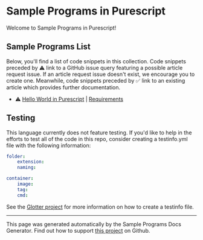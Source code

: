 # Sample Programs in Purescript

Welcome to Sample Programs in Purescript!

## Sample Programs List

Below, you'll find a list of code snippets in this collection. Code snippets preceded by :warning: link to a GitHub issue query featuring a possible article request issue. If an article request issue doesn't exist, we encourage you to create one. Meanwhile, code snippets preceded by :white_check_mark: link to an existing article which provides further documentation.

- :warning: [Hello World in Purescript](https://github.com//TheRenegadeCoder/sample-programs-website/issues?utf8=%E2%9C%93&q=is%3Aissue+is%3Aopen+hello+world+purescript) | [Requirements](https://sample-programs.therenegadecoder.com/projects/hello-world)

## Testing

This language currently does not feature testing. If you'd like to help in the efforts to test all of the code in this repo, consider creating a testinfo.yml file with the following information:

```yml
folder:
	extension:
	naming:

container:
	image:
	tag:
	cmd:
```

See the [Glotter project](https://github.com/auroq/glotter) for more information on how to create a testinfo file.

---

This page was generated automatically by the Sample Programs Docs Generator. Find out how to support [this project](https://github.com/TheRenegadeCoder/sample-programs-docs-generator) on Github.